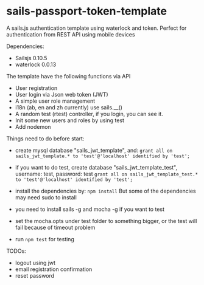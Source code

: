 sails-passport-token-template
=============================

A sails.js authentication template using waterlock and token. Perfect for authentication from REST API using mobile devices

Dependencies:
 * Sailsjs 0.10.5
 * waterlock 0.0.13

The template have the following functions via API
 * User registration
 * User login via Json web token (JWT)
 * A simple user role management
 * i18n (ab, en and zh currently) use sails.__()
 * A random test (rtest) controller, if you login, you can see it.
 * Init some new users and roles by using test
 * Add nodemon

Things need to do before start:
 * create mysql database "sails_jwt_template", and:
 ```grant all on sails_jwt_template.* to 'test'@'localhost' identified by 'test';```

 * if you want to do test, create database "sails_jwt_template_test", username: test, password: test
 ```grant all on sails_jwt_template_test.* to 'test'@'localhost' identified by 'test';```

 * install the dependencies by:
 ```npm install```
 But some of the dependencies may need sudo to install

 * you need to install sails -g and mocha -g if you want to test
 * set the mocha.opts under test folder to something bigger, or the test will fail because of timeout problem
 * run ```npm test``` for testing


TODOs:
* logout using jwt
* email registration confirmation
* reset password
